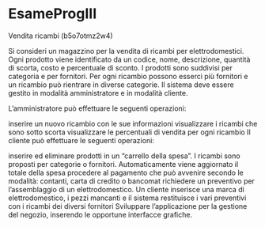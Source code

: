 # EsameProgIII
Vendita ricambi (b5o7otmz2w4)

Si consideri un magazzino per la vendita di ricambi per elettrodomestici. Ogni prodotto viene identificato da un codice, nome, descrizione, quantità di scorta, costo e percentuale di sconto. I prodotti sono suddivisi per categoria e per fornitori. Per ogni ricambio possono esserci più fornitori e un ricambio può rientrare in diverse categorie. Il sistema deve essere gestito in modalità amministratore e in modalità cliente.

L’amministratore può effettuare le seguenti operazioni:

inserire un nuovo ricambio con le sue informazioni
visualizzare i ricambi che sono sotto scorta
visualizzare le percentuali di vendita per ogni ricambio
Il cliente può effettuare le seguenti operazioni:

inserire ed eliminare prodotti in un “carrello della spesa”. I ricambi sono proposti per categorie o fornitori. Automaticamente viene aggiornato il totale della spesa
procedere al pagamento che può avvenire secondo le modalità: contanti, carta di credito o bancomat
richiedere un preventivo per l’assemblaggio di un elettrodomestico. Un cliente inserisce una marca di elettrodomestico, i pezzi mancanti e il sistema restituisce i vari preventivi con i ricambi dei diversi fornitori
Sviluppare l’applicazione per la gestione del negozio, inserendo le opportune interfacce grafiche.
